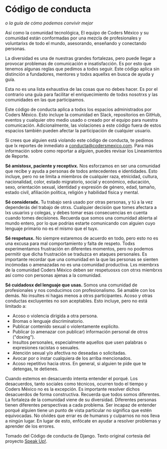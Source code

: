# Código de conducta
*o la guía de cómo podemos convivir mejor*

Así como la comunidad tecnológica, El equipo de Coders México y su comunidad están conformadas por una mezcla de profesionales y voluntarixs de todo el mundo, asesorando, enseñando y conectando personas.

La diversidad es una de nuestras grandes fortalezas, pero puede llegar a provocar problemas de comunicación e insatisfacción.
Es por esto que tenemos algunas reglas que pedimos a todxs seguir.
Este código aplica sin distinción a fundadores, mentores y todxs aquellxs en busca de ayuda y guía.

Esta no es una lista exhaustiva de las cosas que no debes hacer.
Es por el contrario una guía para facilitar el enriquecimiento de todxs nosotrxs y las comunidades en las que participamos.

Este código de conducta aplica a todxs los espacios administrados por Coders México.
Esto incluye la comunidad en Slack, repositorios en GitHub, eventos y cualquier otro medio usado o creado por el equipo para nuestra comunicación.
Adicionalmente, las violaciones a este código fuera de estos espacios también pueden afectar la participación de cualquier usuario.

Si crees que alguien está violando este código de conducta, te pedimos que lx reportes de inmediato a conducta@codersmexico.com.
Para más información sobre como reportar a alguien, puedes revisar los Lineamientos de Reporte.

**Sé amistosx, paciente y receptivx.** Nos esforzamos en ser una comunidad que recibe y ayuda a personas de todos antecedentes e identidades.
Esto incluye, pero no se limita a miembros de cualquier raza, etnicidad, cultura, nacionalidad, color, estado migratorio, social y económico, educación, sexo, orientación sexual, identidad y expresión de género, edad, tamaño, estado civil, afiliación política, religión y habilidad física y mental.

**Sé consideradx.** Tu trabajo será usado por otras personas, y tú a la vez dependerás del trabajo de otrxs.
Cualquier decisión que tomes afectara a lxs usuarixs y colegas, y debes tomar esas consecuencias en cuenta cuando tomes decisiones.
Recuerda que somos una comunidad abierta al mundo entero, por lo que podrías estarte comunicando con alguien cuyo lenguaje primario no es el mismo que el tuyx.

**Sé respetusx.** No siempre estaremos de acuerdo en todo, pero esto no es una excusa para mal comportamiento y falta de respeto.
Todxs experimentamos frustración en diferentes momentos, pero no podemos permitir que dicha frustración se traduzca en ataques personales.
Es importante recordar que una comunidad en la que las personas se sienten incómodas o amenazadas no es una comunidad productiva.
Lxs miembrxs de la comunidad Coders México deben ser respetuosxs con otrxs miembrxs así como con personas ajenas a la comunidad.

**Sé cuidadosx del lenguaje que usas.** Somos una comunidad de profesionales y nos conducimos con profesionalismo.
Sé amable con los demás.
No insultes ni hagas menos a otrxs participantes.
Acoso y otras conductas excluyentes no son aceptables. Esto incluye, pero no está limitado a:

* Acoso o violencia dirigida a otra persona.
* Bromas o lenguaje discriminatorio.
* Publicar contenido sexual o violentamente explicito.
* Publicar (o amenazar con publicar) información personal de otros ("doxing").
* Insultos personales, especialmente aquellos que usen palabras o expresiones racistas o sexuales.
* Atención sexual y/o afectiva no deseadas o solicitadas.
* Avocar por o instar cualquiera de los arriba mencionados.
* Acoso repetitivo hacia otrxs. En general, si alguien te pide que te detengas, te detienes.

Cuando estemos en desacuerdo intenta entender el porqué.
Los desacuerdos, tanto sociales como técnicos, ocurren todo el tiempo y Coders México no es la excepción.
Es importante resolver dichos desacuerdos de forma constructiva.
Recuerda que todos somos diferentes. La fortaleza de la comunidad viene de su diversidad.
Diferentes personas tienen diferentes perspectivas a cada problema.
Ser incapaz de entender porqué alguien tiene un punto de vista particular no significa que estén equivocadas.
No olvides que errar es de humanxs y culparnos no nos lleva a ningún lugar.
En lugar de esto, enfócate en ayudar a resolver problemas y aprender de los errores.

Tomado del Código de conducta de Django. Texto original cortesía del proyecto [Speak Up!](http://speakup.io/coc.html).
